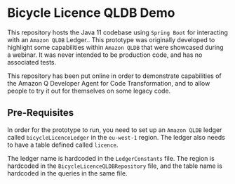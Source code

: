 # Bicycle Licence QLDB Demo

This repository hosts the Java 11 codebase using `Spring Boot` for interacting with an `Amazon QLDB` Ledger.. This prototype was originally developed to highlight some capabilities within `Amazon QLDB` that were showcased during a webinar. It was never intended to be production code, and has no associated tests.

This repository has been put online in order to demonstrate capabilities of the Amazon Q Developer Agent for Code Transformation, and to allow people to try it out for themselves on some legacy code.

## Pre-Requisites

In order for the prototype to run, you need to set up an `Amazon QLDB` ledger called `bicycleLicenceLedger` in the `eu-west-1` region. The ledger also needs to have a table defined called `licence`.

The ledger name is hardcoded in the `LedgerConstants` file. The region is hardcoded in the `BicycleLicenceQLDBRepository` file, and the table name is hardcoded in the queries in the same file.
